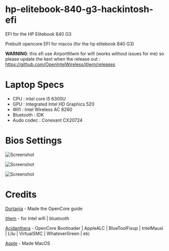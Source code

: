 # hp-elitebook-840-g3-hackintosh-efi
EFI for the HP Elitebook 840 G3

Prebuilt opencore EFI for macos (for the hp elitebook 840 G3)

**WARNING**: this efi use AirportItlwm for wifi (works without issues for me) so please update the kext when the release out : https://github.com/OpenIntelWireless/itlwm/releases

# Laptop Specs
- CPU : intel core i5 6300U
- GPU : Integrated Intel HD Graphics 520
- Wifi : Intel Wireless AC 8260
- Bluetooth : IDK
- Audo codec : Conexant CX20724

# Bios Settings

![Screenshot](https://github.com/GeantW0rld/hp-elitebook-840-g3-hackintosh-efi/blob/main/Images/IMG_20240223_221044.jpg)

![Screenshot](https://github.com/GeantW0rld/hp-elitebook-840-g3-hackintosh-efi/blob/main/Images/IMG_20240223_221054.jpg)

![Screenshot](https://github.com/GeantW0rld/hp-elitebook-840-g3-hackintosh-efi/blob/main/Images/IMG_20240223_221105.jpg)

# Credits

[Dortania](https://dortania.github.io/OpenCore-Install-Guide/) - Made the OpenCore guide

[itlwm](https://github.com/OpenIntelWireless/itlwm) - for Intel wifi | bluetooth

[Acidanthera](https://github.com/acidanthera) - OpenCore Bootloader |  AppleALC | BlueToolFixup | IntelMausi | Lilu | VirtualSMC | WhateverGreen | etc

[Apple](https://www.apple.com/) - Made MacOS
